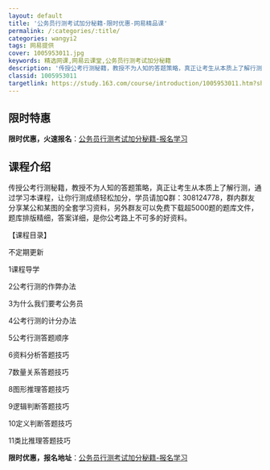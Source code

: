 ```yaml
---
layout: default
title: '公务员行测考试加分秘籍-限时优惠-网易精品课'
permalink: /:categories/:title/
categories: wangyi2
tags: 网易提供
cover: 1005953011.jpg
keywords: 精选网课,网易云课堂,公务员行测考试加分秘籍
description: '传授公考行测秘籍，教授不为人知的答题策略，真正让考生从本质上了解行测，通过学习本课程，让你行测成绩轻松加分，学员请加Q群'
classid: 1005953011
targetlink: https://study.163.com/course/introduction/1005953011.htm?share=1&shareId=1025206652&utm_campaign=share&utm_medium=iphoneShare&utm_source=&utm_u=1025206652
---
```


## 限时特惠

**限时优惠，火速报名**：[公务员行测考试加分秘籍-报名学习](https://study.163.com/course/introduction/1005953011.htm?share=1&shareId=1025206652&utm_campaign=share&utm_medium=iphoneShare&utm_source=&utm_u=1025206652)

## 课程介绍

传授公考行测秘籍，教授不为人知的答题策略，真正让考生从本质上了解行测，通过学习本课程，让你行测成绩轻松加分，学员请加Q群：308124778，群内群友分享某公和某图的全套学习资料，另外群友可以免费下载超5000题的题库文件，题库排版精细，答案详细，是你公考路上不可多的好资料。

【课程目录】

不定期更新

1课程导学

2公考行测的作弊办法

3为什么我们要考公务员

4公考行测的计分办法

5公考行测答题顺序

6资料分析答题技巧

7数量关系答题技巧

8图形推理答题技巧

9逻辑判断答题技巧

10定义判断答题技巧

11类比推理答题技巧

**限时优惠，报名地址**：[公务员行测考试加分秘籍-报名学习](https://study.163.com/course/introduction/1005953011.htm?share=1&shareId=1025206652&utm_campaign=share&utm_medium=iphoneShare&utm_source=&utm_u=1025206652)

